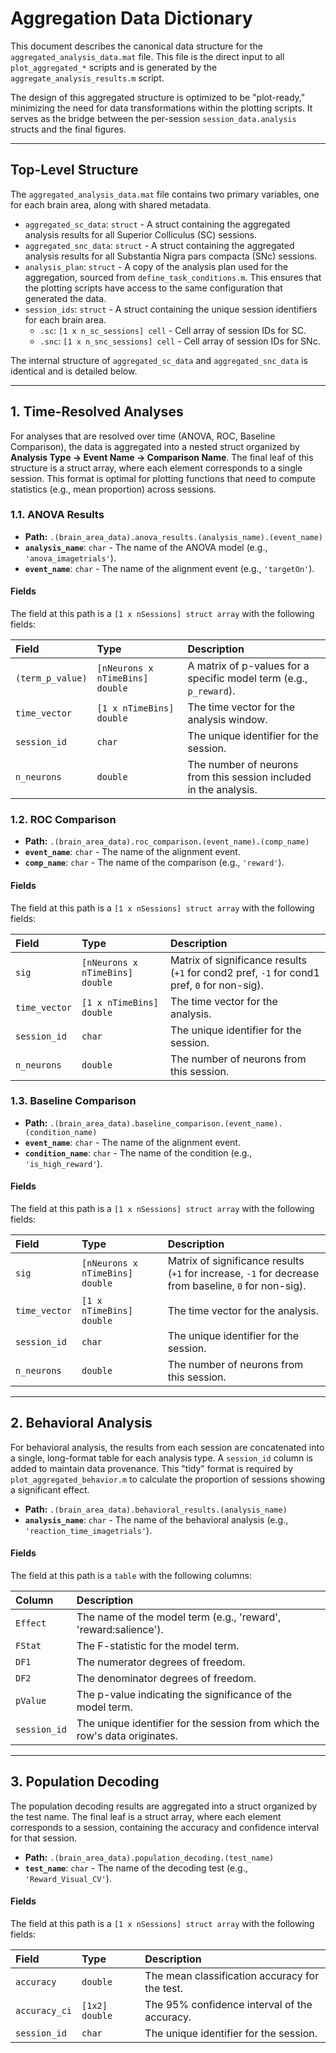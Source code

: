# Aggregation Data Dictionary

This document describes the canonical data structure for the `aggregated_analysis_data.mat` file. This file is the direct input to all `plot_aggregated_*` scripts and is generated by the `aggregate_analysis_results.m` script.

The design of this aggregated structure is optimized to be "plot-ready," minimizing the need for data transformations within the plotting scripts. It serves as the bridge between the per-session `session_data.analysis` structs and the final figures.

---
## Top-Level Structure

The `aggregated_analysis_data.mat` file contains two primary variables, one for each brain area, along with shared metadata.

-   `aggregated_sc_data`: `struct` - A struct containing the aggregated analysis results for all Superior Colliculus (SC) sessions.
-   `aggregated_snc_data`: `struct` - A struct containing the aggregated analysis results for all Substantia Nigra pars compacta (SNc) sessions.
-   `analysis_plan`: `struct` - A copy of the analysis plan used for the aggregation, sourced from `define_task_conditions.m`. This ensures that the plotting scripts have access to the same configuration that generated the data.
-   `session_ids`: `struct` - A struct containing the unique session identifiers for each brain area.
    -   `.sc`: `[1 x n_sc_sessions] cell` - Cell array of session IDs for SC.
    -   `.snc`: `[1 x n_snc_sessions] cell` - Cell array of session IDs for SNc.

The internal structure of `aggregated_sc_data` and `aggregated_snc_data` is identical and is detailed below.

---
## 1. Time-Resolved Analyses

For analyses that are resolved over time (ANOVA, ROC, Baseline Comparison), the data is aggregated into a nested struct organized by **Analysis Type -> Event Name -> Comparison Name**. The final leaf of this structure is a struct array, where each element corresponds to a single session. This format is optimal for plotting functions that need to compute statistics (e.g., mean proportion) across sessions.

### 1.1. ANOVA Results

-   **Path:** `.(brain_area_data).anova_results.(analysis_name).(event_name)`
-   **`analysis_name`**: `char` - The name of the ANOVA model (e.g., `'anova_imagetrials'`).
-   **`event_name`**: `char` - The name of the alignment event (e.g., `'targetOn'`).

#### Fields

The field at this path is a `[1 x nSessions] struct array` with the following fields:

| Field | Type | Description |
| :--- | :--- | :--- |
| `(term_p_value)`| `[nNeurons x nTimeBins] double`| A matrix of p-values for a specific model term (e.g., `p_reward`). |
| `time_vector` | `[1 x nTimeBins] double` | The time vector for the analysis window. |
| `session_id` | `char` | The unique identifier for the session. |
| `n_neurons` | `double` | The number of neurons from this session included in the analysis. |

### 1.2. ROC Comparison

-   **Path:** `.(brain_area_data).roc_comparison.(event_name).(comp_name)`
-   **`event_name`**: `char` - The name of the alignment event.
-   **`comp_name`**: `char` - The name of the comparison (e.g., `'reward'`).

#### Fields

The field at this path is a `[1 x nSessions] struct array` with the following fields:

| Field | Type | Description |
| :--- | :--- | :--- |
| `sig` | `[nNeurons x nTimeBins] double` | Matrix of significance results (`+1` for cond2 pref, `-1` for cond1 pref, `0` for non-sig). |
| `time_vector` | `[1 x nTimeBins] double` | The time vector for the analysis. |
| `session_id` | `char` | The unique identifier for the session. |
| `n_neurons` | `double` | The number of neurons from this session. |

### 1.3. Baseline Comparison

-   **Path:** `.(brain_area_data).baseline_comparison.(event_name).(condition_name)`
-   **`event_name`**: `char` - The name of the alignment event.
-   **`condition_name`**: `char` - The name of the condition (e.g., `'is_high_reward'`).

#### Fields

The field at this path is a `[1 x nSessions] struct array` with the following fields:

| Field | Type | Description |
| :--- | :--- | :--- |
| `sig` | `[nNeurons x nTimeBins] double` | Matrix of significance results (`+1` for increase, `-1` for decrease from baseline, `0` for non-sig). |
| `time_vector` | `[1 x nTimeBins] double` | The time vector for the analysis. |
| `session_id` | `char` | The unique identifier for the session. |
| `n_neurons` | `double` | The number of neurons from this session. |

---
## 2. Behavioral Analysis

For behavioral analysis, the results from each session are concatenated into a single, long-format table for each analysis type. A `session_id` column is added to maintain data provenance. This "tidy" format is required by `plot_aggregated_behavior.m` to calculate the proportion of sessions showing a significant effect.

-   **Path:** `.(brain_area_data).behavioral_results.(analysis_name)`
-   **`analysis_name`**: `char` - The name of the behavioral analysis (e.g., `'reaction_time_imagetrials'`).

#### Fields

The field at this path is a `table` with the following columns:

| Column | Description |
| :--- | :--- |
| `Effect` | The name of the model term (e.g., 'reward', 'reward:salience'). |
| `FStat` | The F-statistic for the model term. |
| `DF1` | The numerator degrees of freedom. |
| `DF2` | The denominator degrees of freedom. |
| `pValue` | The p-value indicating the significance of the model term. |
| `session_id` | The unique identifier for the session from which the row's data originates. |

---
## 3. Population Decoding

The population decoding results are aggregated into a struct organized by the test name. The final leaf is a struct array, where each element corresponds to a session, containing the accuracy and confidence interval for that session.

-   **Path:** `.(brain_area_data).population_decoding.(test_name)`
-   **`test_name`**: `char` - The name of the decoding test (e.g., `'Reward_Visual_CV'`).

#### Fields

The field at this path is a `[1 x nSessions] struct array` with the following fields:

| Field | Type | Description |
| :--- | :--- | :--- |
| `accuracy` | `double` | The mean classification accuracy for the test. |
| `accuracy_ci` | `[1x2] double` | The 95% confidence interval of the accuracy. |
| `session_id` | `char` | The unique identifier for the session. |